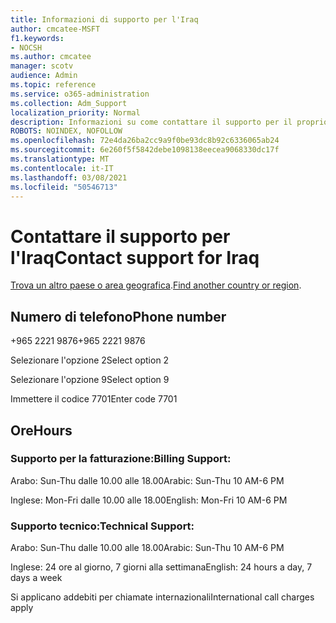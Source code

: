 ```yaml
---
title: Informazioni di supporto per l'Iraq
author: cmcatee-MSFT
f1.keywords:
- NOCSH
ms.author: cmcatee
manager: scotv
audience: Admin
ms.topic: reference
ms.service: o365-administration
ms.collection: Adm_Support
localization_priority: Normal
description: Informazioni su come contattare il supporto per il proprio paese o area geografica.
ROBOTS: NOINDEX, NOFOLLOW
ms.openlocfilehash: 72e4da26ba2cc9a9f0be93dc8b92c6336065ab24
ms.sourcegitcommit: 6e260f5f5842debe1098138eecea9068330dc17f
ms.translationtype: MT
ms.contentlocale: it-IT
ms.lasthandoff: 03/08/2021
ms.locfileid: "50546713"
---
```

# <a name="contact-support-for-iraq"></a><span data-ttu-id="42a3a-103">Contattare il supporto per l'Iraq</span><span class="sxs-lookup"><span data-stu-id="42a3a-103">Contact support for Iraq</span></span>

<span data-ttu-id="42a3a-104">[Trova un altro paese o area geografica](../contact-support-for-business-products.md).</span><span class="sxs-lookup"><span data-stu-id="42a3a-104">[Find another country or region](../contact-support-for-business-products.md).</span></span>

## <a name="phone-number"></a><span data-ttu-id="42a3a-105">Numero di telefono</span><span class="sxs-lookup"><span data-stu-id="42a3a-105">Phone number</span></span>
<span data-ttu-id="42a3a-106">+965 2221 9876</span><span class="sxs-lookup"><span data-stu-id="42a3a-106">+965 2221 9876</span></span>

<span data-ttu-id="42a3a-107">Selezionare l'opzione 2</span><span class="sxs-lookup"><span data-stu-id="42a3a-107">Select option 2</span></span>

<span data-ttu-id="42a3a-108">Selezionare l'opzione 9</span><span class="sxs-lookup"><span data-stu-id="42a3a-108">Select option 9</span></span>

<span data-ttu-id="42a3a-109">Immettere il codice 7701</span><span class="sxs-lookup"><span data-stu-id="42a3a-109">Enter code 7701</span></span>

## <a name="hours"></a><span data-ttu-id="42a3a-110">Ore</span><span class="sxs-lookup"><span data-stu-id="42a3a-110">Hours</span></span>
### <a name="billing-support"></a><span data-ttu-id="42a3a-111">Supporto per la fatturazione:</span><span class="sxs-lookup"><span data-stu-id="42a3a-111">Billing Support:</span></span>

<span data-ttu-id="42a3a-112">Arabo: Sun-Thu dalle 10.00 alle 18.00</span><span class="sxs-lookup"><span data-stu-id="42a3a-112">Arabic: Sun-Thu 10 AM-6 PM</span></span>

<span data-ttu-id="42a3a-113">Inglese: Mon-Fri dalle 10.00 alle 18.00</span><span class="sxs-lookup"><span data-stu-id="42a3a-113">English: Mon-Fri 10 AM-6 PM</span></span>

### <a name="technical-support"></a><span data-ttu-id="42a3a-114">Supporto tecnico:</span><span class="sxs-lookup"><span data-stu-id="42a3a-114">Technical Support:</span></span>

<span data-ttu-id="42a3a-115">Arabo: Sun-Thu dalle 10.00 alle 18.00</span><span class="sxs-lookup"><span data-stu-id="42a3a-115">Arabic: Sun-Thu 10 AM-6 PM</span></span>

<span data-ttu-id="42a3a-116">Inglese: 24 ore al giorno, 7 giorni alla settimana</span><span class="sxs-lookup"><span data-stu-id="42a3a-116">English: 24 hours a day, 7 days a week</span></span>

<span data-ttu-id="42a3a-117">Si applicano addebiti per chiamate internazionali</span><span class="sxs-lookup"><span data-stu-id="42a3a-117">International call charges apply</span></span>
